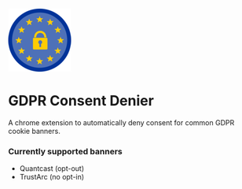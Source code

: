 ![logo](src/img/gdpr_lock_128.png "by Mohamed Hassan (https://pixabay.com/users/mohamed_hassan-5229782)")
# GDPR Consent Denier

A chrome extension to automatically deny consent for common GDPR cookie banners.

### Currently supported banners
- Quantcast (opt-out)
- TrustArc (no opt-in)
